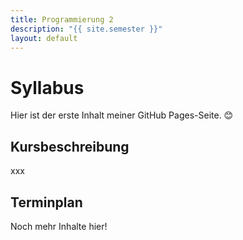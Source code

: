```yaml
---
title: Programmierung 2
description: "{{ site.semester }}"
layout: default
---
```


# Syllabus
Hier ist der erste Inhalt meiner GitHub Pages-Seite. 😊

## Kursbeschreibung
xxx

## Terminplan
Noch mehr Inhalte hier!
